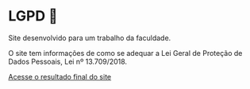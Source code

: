 # LGPD :closed_lock_with_key:


Site desenvolvido para um trabalho da faculdade. 

O site tem informações de como se adequar a Lei Geral de Proteção de Dados Pessoais, Lei nº 13.709/2018. 



<a href="https://masaless.github.io/LGPD/" target="_blank">Acesse o resultado final do site</a>
